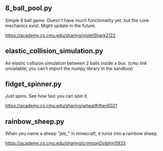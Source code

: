## 8_ball_pool.py
Simple 8 ball game. Doesn't have much functionality yet, but the core mechanics exist. Might update in the future.

https://academy.cs.cmu.edu/sharing/violetShark2122

## elastic_collision_simulation.py
An elastic collision simulatoin between 2 balls inside a box. 
(cmu link unvailable; you can't import the numpy library in the sandbox)

## fidget_spinner.py
Just spins. See how fast you can spin it. 

https://academy.cs.cmu.edu/sharing/wheatKitten5021

## rainbow_sheep.py
When you name a sheep "jeb_" in minecraft, it turns into a rainbow sheep.

https://academy.cs.cmu.edu/sharing/crimsonDolphin5933
